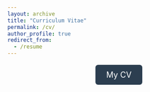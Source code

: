 ```yaml
---
layout: archive
title: "Curriculum Vitae"
permalink: /cv/
author_profile: true
redirect_from:
  - /resume
---
```

<div style="text-align: center; margin-top: 30px; margin-bottom: 30px;">
  <a href="https://i-chenene.github.io/files/CV.pdf" target="_blank" style="
    background-color: #2c3e50;
    color: white;
    padding: 12px 24px;
    text-decoration: none;
    font-size: 18px;
    border-radius: 6px;">
   My CV
  </a>
</div>
